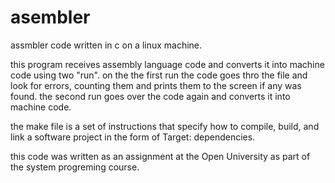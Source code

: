 # asembler
assmbler code written in c on a linux machine.

this program receives assembly language code and converts it into machine code using two "run".
on the the first run the code goes thro the file and look for errors, counting them and prints them to the screen if any was found.
the second run goes over the code again and converts it into machine code.

the make file is a set of instructions that specify how to compile, build, and link a software project in the form of Target: dependencies.

this code was written as an assignment at the Open University as part of the  system progreming course.
